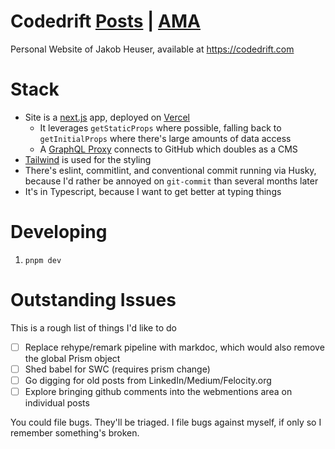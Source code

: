 # Codedrift [Posts](https://codedrift.com/thunked) | [AMA](https://github.com/jakobo/codedrift/discussions/categories/ask-me-anything-ama)

Personal Website of Jakob Heuser, available at https://codedrift.com

# Stack

- Site is a [next.js](https://nextjs.org/) app, deployed on [Vercel](https://vercel.com)
  - It leverages `getStaticProps` where possible, falling back to `getInitialProps` where there's large amounts of data access
  - A [GraphQL Proxy](https://github.com/jakobo/codedrift/blob/main/pages/api/proxy/api.github.com/graphql.ts) connects to GitHub which doubles as a CMS
- [Tailwind](https://tailwindcss.com/) is used for the styling
- There's eslint, commitlint, and conventional commit running via Husky, because I'd rather be annoyed on `git-commit` than several months later
- It's in Typescript, because I want to get better at typing things

# Developing

1. `pnpm dev`

# Outstanding Issues

This is a rough list of things I'd like to do

- [ ] Replace rehype/remark pipeline with markdoc, which would also remove the global Prism object
- [ ] Shed babel for SWC (requires prism change)
- [ ] Go digging for old posts from LinkedIn/Medium/Felocity.org
- [ ] Explore bringing github comments into the webmentions area on individual posts

You could file bugs. They'll be triaged. I file bugs against myself, if only so I remember something's broken.
